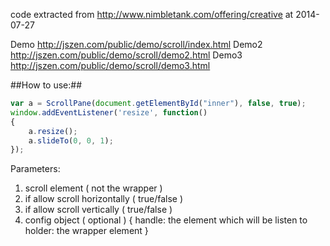 code extracted from http://www.nimbletank.com/offering/creative
at 2014-07-27


Demo http://jszen.com/public/demo/scroll/index.html
Demo2 http://jszen.com/public/demo/scroll/demo2.html
Demo3 http://jszen.com/public/demo/scroll/demo3.html



##How to use:##

```javascript
var a = ScrollPane(document.getElementById("inner"), false, true);
window.addEventListener('resize', function()
{
	a.resize();
	a.slideTo(0, 0, 1);
});
```


Parameters:
1. scroll element ( not the wrapper )
2. if allow scroll horizontally ( true/false )
3. if allow scroll vertically ( true/false )
4. config object ( optional )
	{
		handle:  the element which will be listen to
		holder:  the wrapper element
	}
